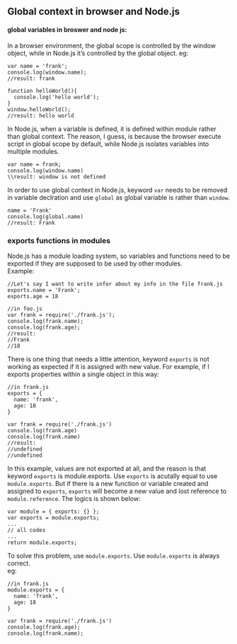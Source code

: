## Global context in browser and Node.js

#### global variables in broswer and node js:
In a browser environment, the global scope is controlled by the window object, while in Node.js it’s controlled by the global object. 
eg:
```
var name = 'frank';
console.log(window.name);
//result: frank
```
```
function helloWorld(){
  console.log('hello world');
}
window.helloWorld();
//result: hello world
```
In Node.js, when a variable is defined, it is defined within module rather than global context. The reason, I guess, is because the browser execute script in global scope by default, while Node.js isolates variables into multiple modules.  
```
var name = frank;
console.log(window.name)
\\result: window is not defined
```
In order to use global context in Node.js, keyword `var` needs to be removed in variable declration and use `global` as global variable is rather than `window`.
```
name = 'Frank'
console.log(global.name)
//result: Frank
```

### exports functions in modules
Node.js has a module loading system, so variables and functions need to be exported if they are supposed to be used by other modules.  
Example:
```
//Let's say I want to write infor about my info in the file frank.js
exports.name = 'Frank';
exports.age = 18
```
```
//in foo.js
var frank = require('./frank.js');
console.log(frank.name);
console.log(frank.age);
//result: 
//Frank
//18
```
There is one thing that needs a little attention, keyword `exports` is not working as expected if it is assigned with new value. For example, if I exports properties within a single object in this way:
```
//in frank.js
exports = {
  name: 'frank',
  age: 18
}
```
```
var frank = require('./frank.js')
console.log(frank.age)
console.log(frank.name)
//result:
//undefined
//undefined
```
In this example, values are not exported at all, and the reason is that keyword `exports` is module.exports. Use `exports` is acutally equal to use `module.exports`. But if there is a new function or variable created and assigned to `exports`, `exports` will become a new value and lost reference to `module.reference`. The logics is shown below:
```
var module = { exports: {} };
var exports = module.exports;
...
// all codes
...
return module.exports;
```
To solve this problem, use `module.exports`. Use `module.exports` is always correct.  
eg:
```
//in frank.js
module.exports = {
  name: 'frank',
  age: 18
}
```
```
var frank = require('./frank.js')
console.log(frank.age);
console.log(frank.name);
```
